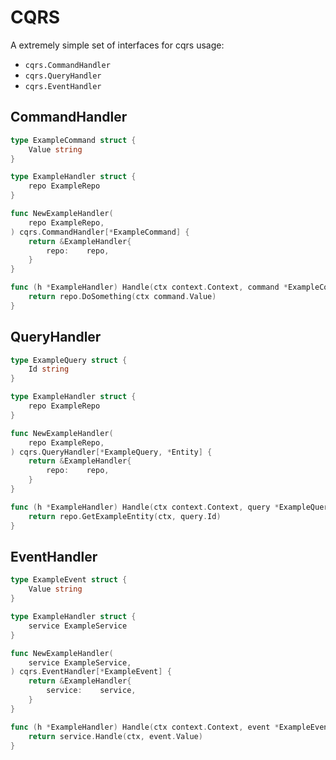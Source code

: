 # CQRS

A extremely simple set of interfaces for cqrs usage:

- `cqrs.CommandHandler`
- `cqrs.QueryHandler`
- `cqrs.EventHandler`

## CommandHandler

```go
type ExampleCommand struct {
	Value string
}

type ExampleHandler struct {
	repo ExampleRepo
}

func NewExampleHandler(
	repo ExampleRepo,
) cqrs.CommandHandler[*ExampleCommand] {
	return &ExampleHandler{
		repo:    repo,
	}
}

func (h *ExampleHandler) Handle(ctx context.Context, command *ExampleCommand) error {
	return repo.DoSomething(ctx command.Value)
}
```

## QueryHandler

```go
type ExampleQuery struct {
	Id string
}

type ExampleHandler struct {
	repo ExampleRepo
}

func NewExampleHandler(
	repo ExampleRepo,
) cqrs.QueryHandler[*ExampleQuery, *Entity] {
	return &ExampleHandler{
		repo:    repo,
	}
}

func (h *ExampleHandler) Handle(ctx context.Context, query *ExampleQuery) (*Entity, error) {
	return repo.GetExampleEntity(ctx, query.Id)
}
```

## EventHandler

```go
type ExampleEvent struct {
	Value string
}

type ExampleHandler struct {
	service ExampleService
}

func NewExampleHandler(
	service ExampleService,
) cqrs.EventHandler[*ExampleEvent] {
	return &ExampleHandler{
		service:    service,
	}
}

func (h *ExampleHandler) Handle(ctx context.Context, event *ExampleEvent) error {
	return service.Handle(ctx, event.Value)
}
```
